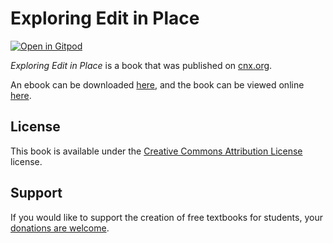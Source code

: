 # Exploring Edit in Place

[![Open in Gitpod](https://gitpod.io/button/open-in-gitpod.svg)](https://gitpod.io/from-referrer/)

_Exploring Edit in Place_ is a book that was published on [cnx.org](https://cnx.org/).

An ebook can be downloaded [here](https://github.com/cnx-user-books/cnxbook-exploring-edit-in-place/releases/latest), and the book can be viewed online [here](https://github.com/cnx-user-books/cnxbook-exploring-edit-in-place/releases/latest).

## License
This book is available under the [Creative Commons Attribution License](./LICENSE) license.

## Support
If you would like to support the creation of free textbooks for students, your [donations are welcome](https://riceconnect.rice.edu/donation/support-openstax-banner).
